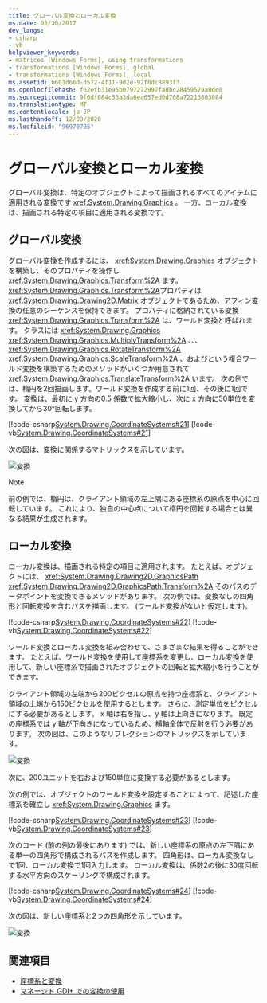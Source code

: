```yaml
---
title: グローバル変換とローカル変換
ms.date: 03/30/2017
dev_langs:
- csharp
- vb
helpviewer_keywords:
- matrices [Windows Forms], using transformations
- transformations [Windows Forms], global
- transformations [Windows Forms], local
ms.assetid: b601d66d-d572-4f11-9d2e-92f0dc8893f3
ms.openlocfilehash: f62efb31e95b0797272997fadbc28459579a0de0
ms.sourcegitcommit: 9f6df084c53a3da0ea657ed0d708a72213683084
ms.translationtype: MT
ms.contentlocale: ja-JP
ms.lasthandoff: 12/09/2020
ms.locfileid: "96979795"
---
```

# <a name="global-and-local-transformations"></a>グローバル変換とローカル変換
グローバル変換は、特定のオブジェクトによって描画されるすべてのアイテムに適用される変換です <xref:System.Drawing.Graphics> 。 一方、ローカル変換は、描画される特定の項目に適用される変換です。  
  
## <a name="global-transformations"></a>グローバル変換  
 グローバル変換を作成するには、 <xref:System.Drawing.Graphics> オブジェクトを構築し、そのプロパティを操作し <xref:System.Drawing.Graphics.Transform%2A> ます。 <xref:System.Drawing.Graphics.Transform%2A>プロパティは <xref:System.Drawing.Drawing2D.Matrix> オブジェクトであるため、アフィン変換の任意のシーケンスを保持できます。 プロパティに格納されている変換 <xref:System.Drawing.Graphics.Transform%2A> は、ワールド変換と呼ばれます。 クラスには <xref:System.Drawing.Graphics> <xref:System.Drawing.Graphics.MultiplyTransform%2A> 、、、 <xref:System.Drawing.Graphics.RotateTransform%2A> <xref:System.Drawing.Graphics.ScaleTransform%2A> 、およびという複合ワールド変換を構築するためのメソッドがいくつか用意されて <xref:System.Drawing.Graphics.TranslateTransform%2A> います。 次の例では、楕円を2回描画します。ワールド変換を作成する前に1回、その後に1回です。 変換は、最初に y 方向の0.5 係数で拡大縮小し、次に x 方向に50単位を変換してから30°回転します。  
  
 [!code-csharp[System.Drawing.CoordinateSystems#21](~/samples/snippets/csharp/VS_Snippets_Winforms/System.Drawing.CoordinateSystems/CS/Class1.cs#21)]
 [!code-vb[System.Drawing.CoordinateSystems#21](~/samples/snippets/visualbasic/VS_Snippets_Winforms/System.Drawing.CoordinateSystems/VB/Class1.vb#21)]  
  
 次の図は、変換に関係するマトリックスを示しています。  
  
 ![変換](./media/aboutgdip05-art14.gif "AboutGdip05_art14")  
  
> [!NOTE]
> 前の例では、楕円は、クライアント領域の左上隅にある座標系の原点を中心に回転しています。 これにより、独自の中心点について楕円を回転する場合とは異なる結果が生成されます。  
  
## <a name="local-transformations"></a>ローカル変換  
 ローカル変換は、描画される特定の項目に適用されます。 たとえば、オブジェクトには、 <xref:System.Drawing.Drawing2D.GraphicsPath> <xref:System.Drawing.Drawing2D.GraphicsPath.Transform%2A> そのパスのデータポイントを変換できるメソッドがあります。 次の例では、変換なしの四角形と回転変換を含むパスを描画します。 (ワールド変換がないと仮定します)。  
  
 [!code-csharp[System.Drawing.CoordinateSystems#22](~/samples/snippets/csharp/VS_Snippets_Winforms/System.Drawing.CoordinateSystems/CS/Class1.cs#22)]
 [!code-vb[System.Drawing.CoordinateSystems#22](~/samples/snippets/visualbasic/VS_Snippets_Winforms/System.Drawing.CoordinateSystems/VB/Class1.vb#22)]  
  
 ワールド変換とローカル変換を組み合わせて、さまざまな結果を得ることができます。 たとえば、ワールド変換を使用して座標系を変更し、ローカル変換を使用して、新しい座標系で描画されたオブジェクトの回転と拡大縮小を行うことができます。  
  
 クライアント領域の左端から200ピクセルの原点を持つ座標系と、クライアント領域の上端から150ピクセルを使用するとします。 さらに、測定単位をピクセルにする必要があるとします。 x 軸は右を指し、y 軸は上向きになります。 既定の座標系では y 軸が下向きになっているため、横軸全体で反射を行う必要があります。 次の図は、このようなリフレクションのマトリックスを示しています。  
  
 ![変換](./media/aboutgdip05-art15.gif "AboutGdip05_art15")  
  
 次に、200ユニットを右および150単位に変換する必要があるとします。  
  
 次の例では、オブジェクトのワールド変換を設定することによって、記述した座標系を確立し <xref:System.Drawing.Graphics> ます。  
  
 [!code-csharp[System.Drawing.CoordinateSystems#23](~/samples/snippets/csharp/VS_Snippets_Winforms/System.Drawing.CoordinateSystems/CS/Class1.cs#23)]
 [!code-vb[System.Drawing.CoordinateSystems#23](~/samples/snippets/visualbasic/VS_Snippets_Winforms/System.Drawing.CoordinateSystems/VB/Class1.vb#23)]  
  
 次のコード (前の例の最後にあります) では、新しい座標系の原点の左下隅にある単一の四角形で構成されるパスを作成します。 四角形は、ローカル変換なしで1回、ローカル変換で1回入力します。 ローカル変換は、係数2の後に30度回転する水平方向のスケーリングで構成されます。  
  
 [!code-csharp[System.Drawing.CoordinateSystems#24](~/samples/snippets/csharp/VS_Snippets_Winforms/System.Drawing.CoordinateSystems/CS/Class1.cs#24)]
 [!code-vb[System.Drawing.CoordinateSystems#24](~/samples/snippets/visualbasic/VS_Snippets_Winforms/System.Drawing.CoordinateSystems/VB/Class1.vb#24)]  
  
 次の図は、新しい座標系と2つの四角形を示しています。  
  
 ![変換](./media/aboutgdip05-art16.gif "AboutGdip05_art16")  
  
## <a name="see-also"></a>関連項目

- [座標系と変換](coordinate-systems-and-transformations.md)
- [マネージド GDI+ での変換の使用](using-transformations-in-managed-gdi.md)
